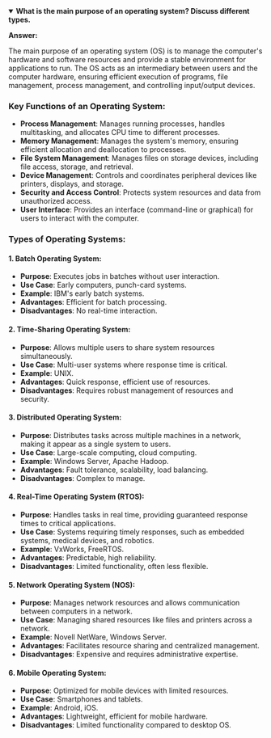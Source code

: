 <details open>
<summary><strong>What is the main purpose of an operating system? Discuss different types.</strong></summary>

**Answer:**

The main purpose of an operating system (OS) is to manage the computer's hardware and software resources and provide a stable environment for applications to run. The OS acts as an intermediary between users and the computer hardware, ensuring efficient execution of programs, file management, process management, and controlling input/output devices.

### Key Functions of an Operating System:
- **Process Management**: Manages running processes, handles multitasking, and allocates CPU time to different processes.
- **Memory Management**: Manages the system's memory, ensuring efficient allocation and deallocation to processes.
- **File System Management**: Manages files on storage devices, including file access, storage, and retrieval.
- **Device Management**: Controls and coordinates peripheral devices like printers, displays, and storage.
- **Security and Access Control**: Protects system resources and data from unauthorized access.
- **User Interface**: Provides an interface (command-line or graphical) for users to interact with the computer.

### Types of Operating Systems:

#### 1. Batch Operating System:
- **Purpose**: Executes jobs in batches without user interaction.
- **Use Case**: Early computers, punch-card systems.
- **Example**: IBM's early batch systems.
- **Advantages**: Efficient for batch processing.
- **Disadvantages**: No real-time interaction.

#### 2. Time-Sharing Operating System:
- **Purpose**: Allows multiple users to share system resources simultaneously.
- **Use Case**: Multi-user systems where response time is critical.
- **Example**: UNIX.
- **Advantages**: Quick response, efficient use of resources.
- **Disadvantages**: Requires robust management of resources and security.

#### 3. Distributed Operating System:
- **Purpose**: Distributes tasks across multiple machines in a network, making it appear as a single system to users.
- **Use Case**: Large-scale computing, cloud computing.
- **Example**: Windows Server, Apache Hadoop.
- **Advantages**: Fault tolerance, scalability, load balancing.
- **Disadvantages**: Complex to manage.

#### 4. Real-Time Operating System (RTOS):
- **Purpose**: Handles tasks in real time, providing guaranteed response times to critical applications.
- **Use Case**: Systems requiring timely responses, such as embedded systems, medical devices, and robotics.
- **Example**: VxWorks, FreeRTOS.
- **Advantages**: Predictable, high reliability.
- **Disadvantages**: Limited functionality, often less flexible.

#### 5. Network Operating System (NOS):
- **Purpose**: Manages network resources and allows communication between computers in a network.
- **Use Case**: Managing shared resources like files and printers across a network.
- **Example**: Novell NetWare, Windows Server.
- **Advantages**: Facilitates resource sharing and centralized management.
- **Disadvantages**: Expensive and requires administrative expertise.

#### 6. Mobile Operating System:
- **Purpose**: Optimized for mobile devices with limited resources.
- **Use Case**: Smartphones and tablets.
- **Example**: Android, iOS.
- **Advantages**: Lightweight, efficient for mobile hardware.
- **Disadvantages**: Limited functionality compared to desktop OS.

</details>
